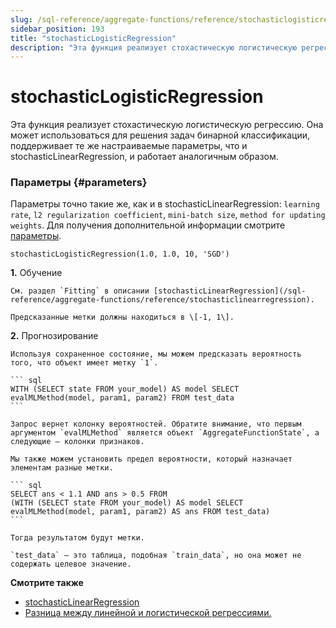 ```yaml
---
slug: /sql-reference/aggregate-functions/reference/stochasticlogisticregression
sidebar_position: 193
title: "stochasticLogisticRegression"
description: "Эта функция реализует стохастическую логистическую регрессию. Она может использоваться для решения задач бинарной классификации, поддерживает те же настраиваемые параметры, что и stochasticLinearRegression, и работает аналогичным образом."
---
```



# stochasticLogisticRegression

Эта функция реализует стохастическую логистическую регрессию. Она может использоваться для решения задач бинарной классификации, поддерживает те же настраиваемые параметры, что и stochasticLinearRegression, и работает аналогичным образом.

### Параметры {#parameters}

Параметры точно такие же, как и в stochasticLinearRegression:
`learning rate`, `l2 regularization coefficient`, `mini-batch size`, `method for updating weights`.
Для получения дополнительной информации смотрите [параметры](../reference/stochasticlinearregression.md/#parameters).

``` text
stochasticLogisticRegression(1.0, 1.0, 10, 'SGD')
```

**1.** Обучение

<!-- -->

    См. раздел `Fitting` в описании [stochasticLinearRegression](/sql-reference/aggregate-functions/reference/stochasticlinearregression).

    Предсказанные метки должны находиться в \[-1, 1\].

**2.** Прогнозирование

<!-- -->

    Используя сохраненное состояние, мы можем предсказать вероятность того, что объект имеет метку `1`.

    ``` sql
    WITH (SELECT state FROM your_model) AS model SELECT
    evalMLMethod(model, param1, param2) FROM test_data
    ```

    Запрос вернет колонку вероятностей. Обратите внимание, что первым аргументом `evalMLMethod` является объект `AggregateFunctionState`, а следующие — колонки признаков.

    Мы также можем установить предел вероятности, который назначает элементам разные метки.

    ``` sql
    SELECT ans < 1.1 AND ans > 0.5 FROM
    (WITH (SELECT state FROM your_model) AS model SELECT
    evalMLMethod(model, param1, param2) AS ans FROM test_data)
    ```

    Тогда результатом будут метки.

    `test_data` — это таблица, подобная `train_data`, но она может не содержать целевое значение.

**Смотрите также**

- [stochasticLinearRegression](/sql-reference/aggregate-functions/reference/stochasticlogisticregression)
- [Разница между линейной и логистической регрессиями.](https://stackoverflow.com/questions/12146914/what-is-the-difference-between-linear-regression-and-logistic-regression)

